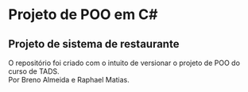 # Projeto de POO em C#
## Projeto de sistema de restaurante
O repositório foi criado com o intuito de versionar o projeto de POO do curso de TADS.  
Por Breno Almeida e Raphael Matias.
